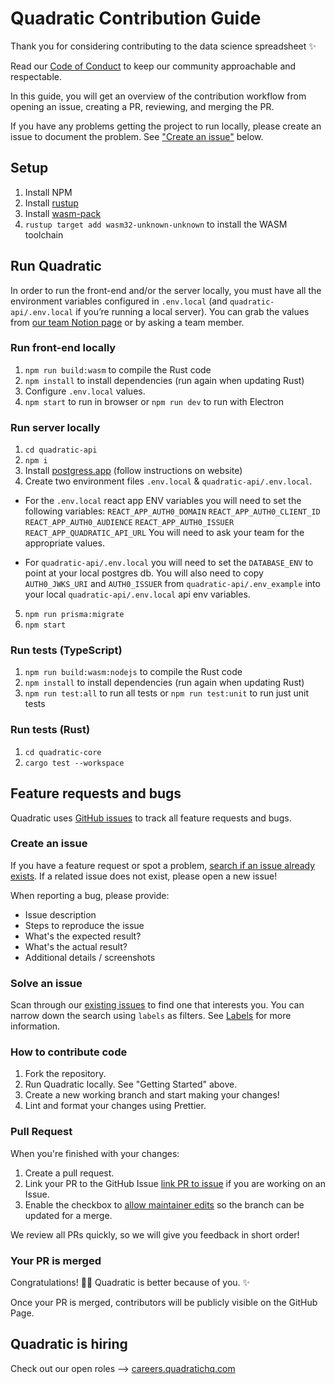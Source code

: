 # Quadratic Contribution Guide

Thank you for considering contributing to the data science spreadsheet :sparkles:

Read our [Code of Conduct](./CODE_OF_CONDUCT.md) to keep our community approachable and respectable.

In this guide, you will get an overview of the contribution workflow from opening an issue, creating a PR, reviewing, and merging the PR.

If you have any problems getting the project to run locally, please create an issue to document the problem. See ["Create an issue"](#create-an-issue) below.

## Setup

1. Install NPM
2. Install [rustup](https://www.rust-lang.org/tools/install)
3. Install [wasm-pack](https://rustwasm.github.io/wasm-pack/installer/)
4. `rustup target add wasm32-unknown-unknown` to install the WASM toolchain

## Run Quadratic

In order to run the front-end and/or the server locally, you must have all the environment variables configured in `.env.local` (and `quadratic-api/.env.local` if you’re running a local server). You can grab the values from [our team Notion page](https://www.notion.so/Env-Variables-78b1a1da19d0421993abe8c449e51496?pvs=4) or by asking a team member.

### Run front-end locally

1. `npm run build:wasm` to compile the Rust code
2. `npm install` to install dependencies (run again when updating Rust)
3. Configure `.env.local` values.
4. `npm start` to run in browser or `npm run dev` to run with Electron

### Run server locally

1. `cd quadratic-api`
2. `npm i`
3. Install [postgress.app](https://postgresapp.com/) (follow instructions on website)
4. Create two environment files `.env.local` & `quadratic-api/.env.local`.

- For the `.env.local` react app ENV variables you will need to set the following variables:
  `REACT_APP_AUTH0_DOMAIN` `REACT_APP_AUTH0_CLIENT_ID` `REACT_APP_AUTH0_AUDIENCE` `REACT_APP_AUTH0_ISSUER` `REACT_APP_QUADRATIC_API_URL`
  You will need to ask your team for the appropriate values.

- For `quadratic-api/.env.local` you will need to set the `DATABASE_ENV` to point at your local postgres db. You will also need to copy `AUTH0_JWKS_URI` and `AUTH0_ISSUER` from `quadratic-api/.env_example` into your local `quadratic-api/.env.local` api env variables.

5. `npm run prisma:migrate`
6. `npm start`

### Run tests (TypeScript)

1. `npm run build:wasm:nodejs` to compile the Rust code
2. `npm install` to install dependencies (run again when updating Rust)
3. `npm run test:all` to run all tests or `npm run test:unit` to run just unit tests

### Run tests (Rust)

1. `cd quadratic-core`
2. `cargo test --workspace`

## Feature requests and bugs

Quadratic uses [GitHub issues](https://github.com/quadratichq/quadratic/issues) to track all feature requests and bugs.

### Create an issue

If you have a feature request or spot a problem, [search if an issue already exists](https://docs.github.com/en/github/searching-for-information-on-github/searching-on-github/searching-issues-and-pull-requests#search-by-the-title-body-or-comments). If a related issue does not exist, please open a new issue!

When reporting a bug, please provide:

- Issue description
- Steps to reproduce the issue
- What's the expected result?
- What's the actual result?
- Additional details / screenshots

### Solve an issue

Scan through our [existing issues](https://github.com/quadratichq/quadratic/issues) to find one that interests you. You can narrow down the search using `labels` as filters. See [Labels](/contributing/how-to-use-labels.md) for more information.

### How to contribute code

1. Fork the repository.
2. Run Quadratic locally. See "Getting Started" above.
3. Create a new working branch and start making your changes!
4. Lint and format your changes using Prettier.

### Pull Request

When you're finished with your changes:

1. Create a pull request.
2. Link your PR to the GitHub Issue [link PR to issue](https://docs.github.com/en/issues/tracking-your-work-with-issues/linking-a-pull-request-to-an-issue) if you are working on an Issue.
3. Enable the checkbox to [allow maintainer edits](https://docs.github.com/en/github/collaborating-with-issues-and-pull-requests/allowing-changes-to-a-pull-request-branch-created-from-a-fork) so the branch can be updated for a merge.

We review all PRs quickly, so we will give you feedback in short order!

### Your PR is merged

Congratulations! :tada::tada: Quadratic is better because of you. :sparkles:

Once your PR is merged, contributors will be publicly visible on the GitHub Page.

## Quadratic is hiring

Check out our open roles ⟶ [careers.quadratichq.com](https://careers.quadratichq.com)
